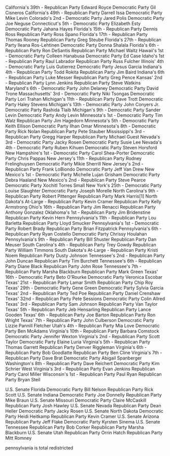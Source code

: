 California's 39th -	Republican Party Edward Royce	Democratic Party  Gil Cisneros
California's 49th -	Republican Party Darrell Issa	Democratic Party  Mike Levin
Colorado's 2nd -	Democratic Party  Jared Polis	Democratic Party  Joe Neguse
Connecticut's 5th -	Democratic Party  Elizabeth Esty	Democratic Party  Jahana Hayes
Florida's 15th -	Republican Party Dennis Ross	Republican Party Ross Spano
Florida's 17th -	Republican Party Thomas Rooney	Republican Party Greg Steube
Florida's 27th -	Republican Party Ileana Ros-Lehtinen	Democratic Party  Donna Shalala
Florida's 6th -	Republican Party Ron DeSantis	Republican Party Michael Waltz
Hawaii's 1st -	Democratic Party  Colleen Hanabusa	Democratic Party  Ed Case
Idaho's 1st -	Republican Party Raul Labrador	Republican Party Russ Fulcher
Illinois' 4th -	Democratic Party  Luis Gutierrez	Democratic Party  Jesus Garcia
Indiana's 4th -	Republican Party Todd Rokita	Republican Party Jim Baird
Indiana's 6th -	Republican Party Luke Messer	Republican Party Greg Pence
Kansas' 2nd -	Republican Party Lynn Jenkins	Republican Party Steve Watkins
Maryland's 6th -	Democratic Party  John Delaney	Democratic Party  David Trone
Massachusetts' 3rd -	Democratic Party  Niki Tsongas	Democratic Party  Lori Trahan
Michigan's 11th -	Republican Party Dave Trott	Democratic Party  Haley Stevens
Michigan's 13th -	Democratic Party  John Conyers Jr.	Democratic Party  Rashida Tlaib
Michigan's 9th -	Democratic Party  Sander Levin	Democratic Party  Andy Levin
Minnesota's 1st -	Democratic Party  Tim Walz	Republican Party Jim Hagedorn
Minnesota's 5th -	Democratic Party  Keith Ellison	Democratic Party  Ilhan Omar
Minnesota's 8th -	Democratic Party  Rick Nolan	Republican Party Pete Stauber
Mississippi's 3rd -	Republican Party Gregg Harper	Republican Party Michael Guest
Nevada's 3rd -	Democratic Party  Jacky Rosen	Democratic Party  Susie Lee
Nevada's 4th -	Democratic Party  Ruben Kihuen	Democratic Party  Steven Horsford
New Hampshire's 1st -	Democratic Party  Carol Shea-Porter	Democratic Party  Chris Pappas
New Jersey's 11th -	Republican Party Rodney Frelinghuysen	Democratic Party  Mikie Sherrill
New Jersey's 2nd -	Republican Party Frank LoBiondo	Democratic Party  Jeff Van Drew
New Mexico's 1st -	Democratic Party  Michelle Lujan Grisham	Democratic Party  Debra Haaland
New Mexico's 2nd -	Republican Party Steve Pearce	Democratic Party  Xochitl Torres Small
New York's 25th -	Democratic Party  Louise Slaughter	Democratic Party  Joseph Morelle
North Carolina's 9th -	Republican Party Robert Pittenger	Republican Party Mark Harris[1]
North Dakota's At-Large -	Republican Party Kevin Cramer	Republican Party Kelly Armstrong
Ohio's 16th -	Republican Party Jim Renacci	Republican Party Anthony Gonzalez
Oklahoma's 1st -	Republican Party Jim Bridenstine	Republican Party Kevin Hern
Pennsylvania's 11th -	Republican Party Lou Barletta	Republican Party Lloyd Smucker
Pennsylvania's 1st -	Democratic Party  Robert Brady	Republican Party Brian Fitzpatrick
Pennsylvania's 6th -	Republican Party Ryan Costello	Democratic Party  Chrissy Houlahan
Pennsylvania's 9th -	Republican Party Bill Shuster	Republican Party Dan Meuser
South Carolina's 4th -	Republican Party Trey Gowdy	Republican Party William Timmons
South Dakota's At-Large -	Republican Party Kristi Noem	Republican Party Dusty Johnson
Tennessee's 2nd -	Republican Party John Duncan	Republican Party Tim Burchett
Tennessee's 6th -	Republican Party Diane Black	Republican Party John Rose
Tennessee's 7th -	Republican Party Marsha Blackburn	Republican Party Mark Green
Texas' 16th -	Democratic Party  Beto O'Rourke	Democratic Party  Veronica Escobar
Texas' 21st -	Republican Party Lamar Smith	Republican Party Chip Roy
Texas' 29th -	Democratic Party  Gene Green	Democratic Party  Sylvia Garcia
Texas' 2nd -	Republican Party Ted Poe	Republican Party Daniel Crenshaw
Texas' 32nd -	Republican Party Pete Sessions	Democratic Party  Colin Allred
Texas' 3rd -	Republican Party Sam Johnson	Republican Party Van Taylor
Texas' 5th -	Republican Party Jeb Hensarling	Republican Party Lance Gooden
Texas' 6th -	Republican Party Joe Barton	Republican Party Ron Wright
Texas' 7th -	Republican Party John Culberson	Democratic Party  Lizzie Pannill Fletcher
Utah's 4th -	Republican Party Mia Love	Democratic Party  Ben McAdams
Virginia's 10th -	Republican Party Barbara Comstock	Democratic Party  Jennifer Wexton
Virginia's 2nd -	Republican Party Scott Taylor	Democratic Party  Elaine Luria
Virginia's 5th -	Republican Party Thomas Garrett	Republican Party Denver Riggleman
Virginia's 6th -	Republican Party Bob Goodlatte	Republican Party Ben Cline
Virginia's 7th -	Republican Party Dave Brat	Democratic Party  Abigail Spanberger
Washington's 8th -	Republican Party Dave Reichert	Democratic Party  Kim Schrier
West Virginia's 3rd -	Republican Party Evan Jenkins	Republican Party Carol Miller
Wisconsin's 1st -	Republican Party Paul Ryan	Republican Party Bryan Steil

U.S. Senate	Florida	Democratic Party  Bill Nelson	Republican Party Rick Scott
U.S. Senate	Indiana	Democratic Party  Joe Donnelly	Republican Party Mike Braun
U.S. Senate	Missouri	Democratic Party  Claire McCaskill	Republican Party Josh Hawley
U.S. Senate	Nevada	Republican Party Dean Heller	Democratic Party  Jacky Rosen
U.S. Senate	North Dakota	Democratic Party  Heidi Heitkamp	Republican Party Kevin Cramer
U.S. Senate	Arizona	Republican Party Jeff Flake	Democratic Party  Kyrsten Sinema
U.S. Senate	Tennessee	Republican Party Bob Corker	Republican Party Marsha Blackburn
U.S. Senate	Utah	Republican Party Orrin Hatch	Republican Party Mitt Romney

pennsylvania is total redistricted
